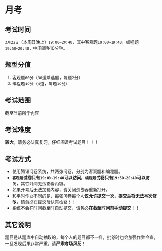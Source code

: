 # 月考

## 考试时间
`3月22日`（本周日晚上）`19:00~20:40`，其中客观题`19:00~19:40`，编程题`19:50~20:40`，中间调整10分钟。

##  题型分值
1. 客观题`60`分（`30`道单选题，每题`2`分）
2. 编程题`40`分（`4`道，每题`10`分）

## 考试范围
截至当前所学内容

## 考试难度
**较大**，请务必认真复习，仔细阅读考试题目！！！

## 考试方式
- 使用腾讯问卷系统，共两张问卷，分别为客观题和编程题。
- **`客观题`试卷只有`19:00~19:40`可以访问，`编程题`试卷只有`19:50~20:40`可以访问**，其它时间无法查看内容。
- 如果开考后无法加载内容，请关闭浏览器重新打开。
- 和平时作业不同的是，每张问卷每个人**仅允许提交一次，提交后将无法再次修改**，请务必在提交前认真检查！！
- 系统不会在时间截至时自动提交，请务必**在截至时间前手动提交**！！

## 其它说明
题目是从题库中自动抽取的，每个人的题目都不一样，批卷时也会加强作弊检查，一旦发现后果非常严重，请**严肃考场风纪**！